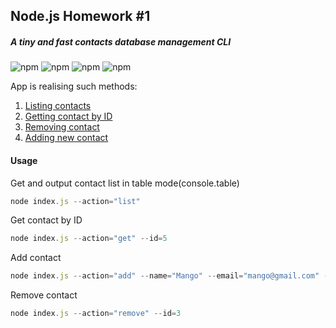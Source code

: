 ## Node.js Homework #1

##### A tiny and fast contacts database management CLI

![npm](https://img.shields.io/npm/v/node?color=orange&label=node&logo=nanoid&logoColor=%20&style=plastic) ![npm](https://img.shields.io/npm/v/nanoid?color=orange&label=nanoid&logo=nanoid&logoColor=%20&style=plastic) ![npm](https://img.shields.io/npm/v/nodemon?color=orange&label=nodemon&logo=nanoid&logoColor=%20&style=plastic) ![npm](https://img.shields.io/npm/v/commander?color=orange&label=commander&logo=nanoid&logoColor=%20&style=plastic)

App is realising such methods:

1. [Listing contacts](https://monosnap.com/file/gtY6J015Tgba2IHtByzqxRurqInwsj)
2. [Getting contact by ID](https://monosnap.com/file/8xJCfpUWBF6fUoKsl2VFO6FUixqi69)
3. [Removing contact](https://monosnap.com/file/fjafq0AoG7Hs9fN2WfL67NjOs82O0i)
4. [Adding new contact](https://monosnap.com/file/tmuYAVGUfoEWCTaxUKp3QdadGn5GmQ)

#### Usage

Get and output contact list in table mode(console.table)

```javascript
node index.js --action="list"
```

Get contact by ID

```javascript
node index.js --action="get" --id=5
```

Add contact

```javascript
node index.js --action="add" --name="Mango" --email="mango@gmail.com" --phone="322-22-22"
```

Remove contact

```javascript
node index.js --action="remove" --id=3
```
